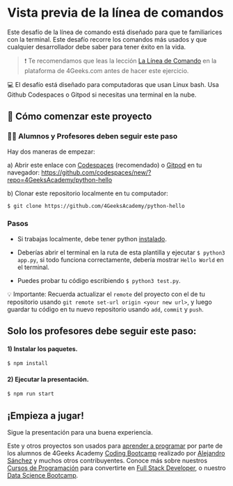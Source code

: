 <!--hide-->
# Vista previa de la línea de comandos
<!--endhide-->

Este desafío de la línea de comando está diseñado para que te familiarices con la terminal. Este desafío recorre los comandos más usados y que cualquier desarrollador debe saber para tener éxito en la vida.

> ❗ Te recomendamos que leas la lección [La Línea de Comando](https://4geeks.com/es/lesson/the-command-line-the-terminal-es) en la plataforma de 4Geeks.com antes de hacer este ejercicio.

💻 El desafío está diseñado para computadoras que usan Linux bash. Usa Github Codespaces o Gitpod si necesitas una terminal en la nube.

<onlyfor saas="false" withBanner="false">
  
## 🌱 Cómo comenzar este proyecto

### 👩‍🎓 Alumnos y Profesores deben seguir este paso

Hay dos maneras de empezar:

a) Abrir este enlace con [Codespaces](https://4geeks.com/es/lesson/tutorial-de-github-codespaces) (recomendado) o [Gitpod](https://4geeks.com/es/lesson/como-utilizar-gitpod) en tu navegador: https://github.com/codespaces/new/?repo=4GeeksAcademy/python-hello

b) Clonar este repositorio localmente en tu computador:

```sh
$ git clone https://github.com/4GeeksAcademy/python-hello
```

### Pasos

- Si trabajas localmente, debe tener python [instalado](https://4geeks.com/es/how-to/como-instalar-python).

- Deberías abrir el terminal en la ruta de esta plantilla y ejecutar `$ python3 app.py`, si todo funciona correctamente, debería mostrar `Hello World` en el terminal.

- Puedes probar tu código escribiendo `$ python3 test.py`.

💡 Importante: Recuerda actualizar el `remote` del proyecto con el de tu repositorio usando `git remote set-url origin <your new url>`, y luego guardar tu código en tu nuevo repositorio usando `add`, `commit` y `push`.

## Solo los profesores debe seguir este paso:

#### 1) Instalar los paquetes.

```bash
$ npm install
```

#### 2) Ejecutar la presentación.

```bash
$ npm run start
```
</onlyfor>

## ¡Empieza a jugar!

Sigue la presentación para una buena experiencia.

Este y otros proyectos son usados para [aprender a programar](https://4geeksacademy.com/es/aprender-a-programar/aprender-a-programar-desde-cero) por parte de los alumnos de 4Geeks Academy [Coding Bootcamp](https://4geeksacademy.com/us/coding-bootcamp) realizado por [Alejandro Sánchez](https://twitter.com/alesanchezr) y muchos otros contribuyentes. Conoce más sobre nuestros [Cursos de Programación](https://4geeksacademy.com/es/curso-de-programacion-desde-cero?lang=es) para convertirte en [Full Stack Developer](https://4geeksacademy.com/es/coding-bootcamps/desarrollador-full-stack/?lang=es), o nuestro [Data Science Bootcamp](https://4geeksacademy.com/es/coding-bootcamps/curso-datascience-machine-learning).
